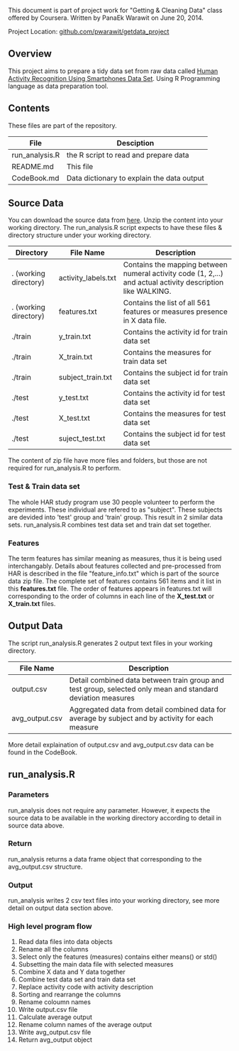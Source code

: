 This document is part of project work for "Getting & Cleaning Data" class offered by Coursera. 
Written by PanaEk Warawit on June 20, 2014. 

Project Location: [github.com/pwarawit/getdata_project](https://github.com/pwarawit/getdata_project/)

Overview
----------
This project aims to prepare a tidy data set from raw data called [Human Activity Recognition Using Smartphones Data Set](http:///archive.ics.uci.edu/ml/datasets/Human+Activity+Recognition+Using+Smartphones). Using R Programming language as data preparation tool.

Contents
--------
These files are part of the repository.

| File	| Desciption	|
|---	|---		|
| run_analysis.R	| the R script to read and prepare data |
| README.md		| This file 	|
| CodeBook.md		| Data dictionary to explain the data output |
 
Source Data
--------------
You can download the source data from [here](https://d396qusza40orc.cloudfront.net/getdata%2Fprojectfiles%2FUCI%20HAR%20Dataset.zip). Unzip the content into your working directory. The run_analysis.R script expects to have these files & directory structure under your working directory.

| Directory	| File Name 	| Description	|
|---		| ---		|---	|
| . (working directory)	|	activity_labels.txt	| Contains the mapping between numeral activity code (1, 2,...) and actual activity description like WALKING. |
| . (working directory) |	features.txt		| Contains the list of all 561 features or measures presence in X data file. |
| ./train		|  y_train.txt	| Contains the activity id for train data set |
| ./train		|  X_train.txt	| Contains the measures for train data set |
| ./train		|  subject_train.txt 	| Contains the subject id for train data set | 
| ./test		|  y_test.txt	| Contains the activity id for test data set |
| ./test		| X_test.txt 	| Contains the measures for test data set |
| ./test		| suject_test.txt | Contains the subject id for test data set |

The content of zip file have more files and folders, but those are not required for run_analysis.R to perform. 

### Test & Train data set
The whole HAR study program use 30 people volunteer to perform the experiments. These individual are refered to as "subject". These subjects are devided into 'test' group and 'train' group. This result in 2 similar data sets. run_analysis.R combines test data set and train dat set together. 

### Features
The term features has similar meaning as measures, thus it is being used interchangably. Details about features collected and pre-processed from HAR is described in the file "feature_info.txt" which is part of the source data zip file. 
The complete set of features contains 561 items and it list in this **features.txt** file. The order of features appears in features.txt will corresponding to the order of columns in each line of the **X_test.txt** or **X_train.txt** files. 

Output Data
-----------
The script run_analysis.R generates 2 output text files in your working directory.

| File Name	| Description	|
|---		|---		|
| output.csv	| Detail combined data between train group and test group, selected only mean and standard deviation measures	| 
| avg_output.csv	| Aggregated data from detail combined data for average by subject and by activity for each measure	|

More detail explaination of output.csv and avg_output.csv data can be found in the CodeBook.

run_analysis.R
--------------
### Parameters
run_analysis does not require any parameter. However, it expects the source data to be available in the working directory according to detail in source data above.
### Return 
run_analysis returns a data frame object that corresponding to the avg_output.csv structure. 
### Output
run_analysis writes 2 csv text files into your working directory, see more detail on output data section above.
### High level program flow
1. Read data files into data objects
2. Rename all the columns
3. Select only the features (measures) contains either means() or std()
4. Subsetting the main data file with selected measures
5. Combine X data and Y data together
6. Combine test data set and train data set
7. Replace activity code with activity description
8. Sorting and rearrange the columns
9. Rename coloumn names
10. Write output.csv file
11. Calculate average output
12. Rename column names of the average output
13. Write avg_output.csv file
14. Return avg_output object


